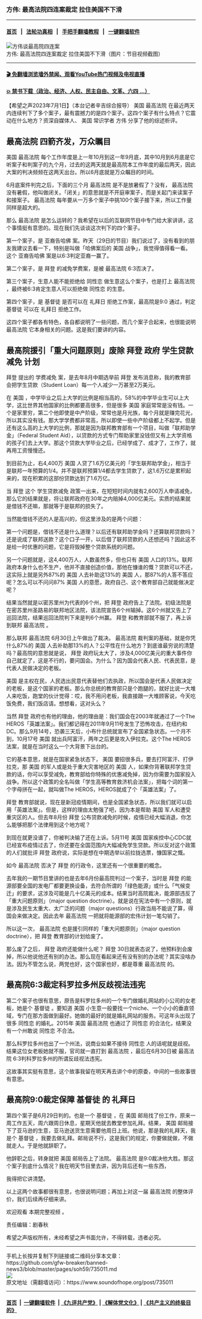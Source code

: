 ### 方伟: 最高法院四连案裁定  拉住美国不下滑
------------------------

#### [首页](https://github.com/gfw-breaker/banned-news3/blob/master/README.md) &nbsp;&nbsp;|&nbsp;&nbsp; [法轮功真相](https://github.com/begood0513/basic/blob/master/README.md)  &nbsp;&nbsp;|&nbsp;&nbsp; [手把手翻墙教程](https://github.com/gfw-breaker/guides/wiki)  &nbsp;&nbsp;|&nbsp;&nbsp; [一键翻墙软件](https://github.com/gfw-breaker/nogfw/blob/master/README.md)  



<div><img alt="方伟谈最高院四连案" src="https://img.soundofhope.org/2023-07/1688261902512.jpg"/>
<br/><figcaption class="caption">
 方伟: 最高法院四连案裁定  拉住美国不下滑（图片：节目视频截图）
</figcaption></div><hr/>

#### [ 🎬  免翻墙浏览墙外禁闻、观看YouTube热门视频及电视直播](https://github.com/gfw-breaker/HelloWorld)

#### [ 💥  禁书下载（政治、经济、人权、民主自由、文革、六四 ...）](https://github.com/gfw-breaker/books/blob/master/README.md)

<div><div class="Content__Wrapper sc-1bvya0-0 elmmKw article_body" data-checkusr="" itemprop="articleBody">
 <div id="post_place_1">
 </div>
 <p class="meta-top">
  <span class="meta">
   【希望之声2023年7月1日】（本台记者辛吉综合报导）
  </span>
  <ok href="/term/1045">
   美国
  </ok>
  <ok href="/term/7826">
   最高法院
  </ok>
  在最近两天内连续判下了多个案子，最有震撼力的是四个案子。这四个案子有什么特点？它震动在什么地方？资深自媒体人、
  <ok href="/term/1045">
   美国
  </ok>
  常识学者
  <ok href="/term/13885">
   方伟
  </ok>
  分享了他的综述析评。
 </p>
 <h2>
  <ok href="/term/7826">
   最高法院
  </ok>
  四箭齐发，万众瞩目
 </h2>
 <p>
  <ok href="/term/1045">
   美国
  </ok>
  <ok href="/term/7826">
   最高法院
  </ok>
  每个工作年度是上一年10月到这一年9月底，其中10月到6月底是它听案子和判案子的九个月，过去的这两天就是最高院本工作年度的最后两天，因此大案的判决频频在这两天出台。所以6月底就是万众瞩目的时间。
 </p>
 <p>
  6月底案件判完之后，下面的三个月
  <ok href="/term/7826">
   最高法院
  </ok>
  是不是放暑假了？没有，
  <ok href="/term/7826">
   最高法院
  </ok>
  没有暑假，他叫做闭关。「闭关」的意思就是不开庭审案子，而是关起门来读案子和接案子。
  <ok href="/term/7826">
   最高法院
  </ok>
  每年要从一万多个案子中挑100个案子接下来，所以工作量同样是超大的。
 </p>
 <p>
  那么
  <ok href="/term/7826">
   最高法院
  </ok>
  是怎么运转的？我希望在以后的互联网节目中专门给大家讲讲，这个事情挺有意思的。现在我们先谈谈这次判下的四个案子。
 </p>
 <p>
  第一个案子，是
  <ok href="/term/885236">
   亚裔告哈佛
  </ok>
  案。昨天（29日的节目）我们说过了，没有看到的朋友我建议去看一下，特别是叫做「哈佛案后的
  <ok href="/term/1045">
   美国
  </ok>
  战争」，我觉得值得看一看。这个
  <ok href="/term/885236">
   亚裔告哈佛
  </ok>
  案是以6:3判定亚裔一赢了。
 </p>
 <p>
  第二个案子，是
  <ok href="/term/3365">
   拜登
  </ok>
  的减免学费案，是被
  <ok href="/term/7826">
   最高法院
  </ok>
  6:3否决了。
 </p>
 <p>
  第三个案子，生意人能不能拒绝给
  <ok href="/term/960">
   同性恋
  </ok>
  做生意这么个案子，也是打上
  <ok href="/term/7826">
   最高法院
  </ok>
  ，最终被6:3肯定生意人可以拒绝做
  <ok href="/term/960">
   同性恋
  </ok>
  的生意。
 </p>
 <p>
  第四个案子，是
  <ok href="/term/6155">
   基督徒
  </ok>
  是否可以在
  <ok href="/term/731560">
   礼拜日
  </ok>
  拒绝工作案，最高院是9:0 通过，判定
  <ok href="/term/6155">
   基督徒
  </ok>
  可以在
  <ok href="/term/731560">
   礼拜日
  </ok>
  拒绝工作。
 </p>
 <p>
  这四个案子都各有特色，各自都说明了一些问题，而几个案子合起来，也很能说明
  <ok href="/term/7826">
   最高法院
  </ok>
  它本身相关的问题。这是我们要讲的内容。
 </p>
 <h2>
  最高院援引「重大问题原则」废除
  <ok href="/term/3365">
   拜登
  </ok>
  政府
  <ok href="/term/797904">
   学生贷款减免
  </ok>
  计划
 </h2>
 <p>
  <ok href="/term/3365">
   拜登
  </ok>
  提出的
  <ok href="/term/886697">
   学费减免
  </ok>
  案，是去年8月中期选举前
  <ok href="/term/3365">
   拜登
  </ok>
  发布消息称，我的教育部会把学生贷款（Student Loan）每一个人减少一万甚至2万美元。
 </p>
 <p>
  在
  <ok href="/term/1045">
   美国
  </ok>
  ，中学毕业之后上大学的比例是相当高的，58%的中学毕业生可以上大学，这比世界其他国家的比例都要高很多，但是很多
  <ok href="/term/1045">
   美国
  </ok>
  家庭常常是没有钱。一个是家里穷，第二个他即使是中产阶级，常常也是月光族，每个月就是赚完花光，所以其实没有钱。那大学学费都非常高，所以即使一些中产阶级都上不起学。但是还有这么高的上大学的比例，那就是因为联邦教育部有一个项目，叫做「联邦助学金」（Federal Student Aid），以贷款的方式专门帮助家里没钱但又有上大学资格的孩子们去上大学。那这个贷款大学毕业之后，已经学成了、成才了，工作了，就再用工资慢慢还。
 </p>
 <p>
  到目前为止，右4,400万
  <ok href="/term/1045">
   美国
  </ok>
  人贷了1.6万亿美元的「学生联邦助学金」，相当于是联邦一年预算的1/4。并不是联邦预算1/4都去学生贷款了，这1.6万亿是累积起来的，现在积累的这部份贷款达到了1.6万亿。
 </p>
 <p>
  当
  <ok href="/term/3365">
   拜登
  </ok>
  这个
  <ok href="/term/797904">
   学生贷款减免
  </ok>
  政策一出来，在短短时间内就有2,600万人申请减免，那么它的结果就是，将让联邦政府在30年之内赔掉4,000亿美元。实质的结果就是借钱不还嘛，那就等于是联邦的损失了。
 </p>
 <p>
  当然能借钱不还的人是高兴的，但这里涉及的是两个问题：
 </p>
 <p>
  第一个问题是，借钱不还是什么道理？以后还有联邦助学金吗？还算联邦贷款吗？还是说成了联邦送款？这个口子一开，以后借了联邦贷款的人还想还吗？因此这不是给一时优惠的问题，它是将毁掉整个贷款系统的问题。
 </p>
 <p>
  另一个问题就是，这4,400万人，人数虽然多，但也只有
  <ok href="/term/1045">
   美国
  </ok>
  人口的13%。联邦政府本身什么也不生产，他并不直接创造价值，那他在慷谁的慨？贷款可以不还，这实际上就是另外87%的
  <ok href="/term/1045">
   美国
  </ok>
  人去补助这13%的
  <ok href="/term/1045">
   美国
  </ok>
  人，那87%的人答不答应呢？怎么可以不问问87%
  <ok href="/term/1045">
   美国
  </ok>
  人的意愿，政府自己、这个教育部自己就能做决定呢？
 </p>
 <p>
  结果当然就是以密苏里州为代表的6个州，把
  <ok href="/term/3365">
   拜登
  </ok>
  政府告上了法院。初级法院是在密苏里州圣路易的联邦地区法院，该法院宣告6个州输掉。这6个州就又告上了巡回法院，结果巡回法院判下来是判6个州赢。
  <ok href="/term/3365">
   拜登
  </ok>
  和教育部就不服了，再上诉到联邦
  <ok href="/term/7826">
   最高法院
  </ok>
  。
 </p>
 <p>
  那么联邦
  <ok href="/term/7826">
   最高法院
  </ok>
  6月30日上午做出了裁决。
  <ok href="/term/7826">
   最高法院
  </ok>
  裁判案的基础，就是你凭什么87%的
  <ok href="/term/1045">
   美国
  </ok>
  人去补助那13%的人？公平性在什么地方？到底谁最穷说的清楚吗？最高院的意思就是说，
  <ok href="/term/3365">
   拜登
  </ok>
  政府玩太大了，涉及4,000亿美元的重大事件你自己就定了，这是不行的，要问国会。为什么？因为国会代表人民、代表民意，是代表人民做决定的老板。
 </p>
 <p>
  <ok href="/term/1045">
   美国
  </ok>
  是主权在民，人民选出民意代表替他们去执政，所以国会是代表人民做决定的老板，是这个国家的老板。那么你总统的教育部只是个跑腿的，就好比说一大堆人来吃饭，跑堂的伙计觉得：哎，我不用问老板，我直接跟一大堆顾客说，今天吃饭免费，我们饭店请。想想看，这对头么？
 </p>
 <p>
  当然
  <ok href="/term/3365">
   拜登
  </ok>
  政府也有他的理由，他的理由是：我们国会在2003年就通过了一个The HEROS「英雄法案」。我们都记得在2011年9月11号发生了恐怖攻击，在纽约和DC。那么9月14号，恐袭三天后，小布什总统就宣布了全国紧急状态。一个月不到，10月17号
  <ok href="/term/1045">
   美国
  </ok>
  就出兵阿富汗，两年之后更是攻入伊拉克。这个The HEROS法案，就是在当时这么一个大背景下出台的。
 </p>
 <p>
  它的基本意思，就是在国家紧急状态下，
  <ok href="/term/1045">
   美国
  </ok>
  要招很多兵，要去打阿富汗、打伊拉克，那
  <ok href="/term/1045">
   美国
  </ok>
  的军人或是处于重大灾害地区的
  <ok href="/term/1045">
   美国
  </ok>
  人，如果你背著联邦学生贷款的话，你可以享受减免，教育部给你特殊的优惠减免掉，因为你需要为国家投入战争。所以这个政策的全名叫做「学生高等教育救济机会法案」，把每个词的第一个字母拼在一起，就叫做The HEROS，HEROS就成了个「英雄法案」了。
 </p>
 <p>
  <ok href="/term/3365">
   拜登
  </ok>
  教育部就说，现在是新冠疫情期间，也是全国紧急状态，所以我们就可以启用「英雄法案」。但是，这样的理由太勉强了吧，因为本是帮助
  <ok href="/term/1045">
   美国
  </ok>
  军人和遭受重灾区的人。但去年8月份
  <ok href="/term/3365">
   拜登
  </ok>
  公布贷款减免的时候，疫情已经大幅消退，你怎么能够把那个法律用到这个地方呢？
 </p>
 <p>
  到现在就更没谱了，你被判决输了还在上诉。5月11号
  <ok href="/term/1045">
   美国
  </ok>
  国家疾控中心CDC就已经宣布疫情过去了，你还要在全国范围内大幅减免学生贷款。所以反对这个政策的人们就批评
  <ok href="/term/3365">
   拜登
  </ok>
  政府说，实际是想在中期选举以前拉拢选票，慷国家之慨。
 </p>
 <p>
  如今
  <ok href="/term/7826">
   最高法院
  </ok>
  否决了
  <ok href="/term/3365">
   拜登
  </ok>
  的行政令，这里还有一个很重要的概念。
 </p>
 <p>
  去年我的一期节目里讲的也是去年6月份最高院判过一个案子，当时是
  <ok href="/term/3365">
   拜登
  </ok>
  的能源部要全国的发电厂都要更换设备，去符合所谓的「绿色能源」或什么「气候变迁」的要求，这涉及可能是几十亿美元的成本。结果当时高院裁决，能源部违反了「重大问题原则」（major question doctrine）。就是说在宪法中有一个原则，就是涉及民生太重大、太广泛的问题（major questions）行政当局不能说了算，得国会来做决定。因此去年
  <ok href="/term/7826">
   最高法院
  </ok>
  一把就将能源部的宏伟计划一笔勾销了。
 </p>
 <p>
  所以这一次，
  <ok href="/term/7826">
   最高法院
  </ok>
  也是援引同样的「重大问题原则」（major question doctrine），把
  <ok href="/term/3365">
   拜登
  </ok>
  教育部的计划给废了。
 </p>
 <p>
  那么废了之后，
  <ok href="/term/3365">
   拜登
  </ok>
  政府还能做什么呢？
  <ok href="/term/3365">
   拜登
  </ok>
  30日就表态说了，他预料到会废掉，所以他说他还有别的办法。那么现在看起来还有没有别的办法呢？其实没啥办法。因为不管怎么说，两党也好，这个国家也好，都是尊重
  <ok href="/term/7826">
   最高法院
  </ok>
  的。
 </p>
 <h2>
  最高院6:3裁定科罗拉多州反歧视法违宪
 </h2>
 <p>
  第二个案子也很有意思，原告是科罗拉多州的一个专门做婚礼网站的小公司的女老板，她是个
  <ok href="/term/6155">
   基督徒
  </ok>
  。要知道
  <ok href="/term/1045">
   美国
  </ok>
  小生意一般要找一个niche、一个小小的垂直领域，专门在那方面做到最好。她做的最好的就是婚礼网站的服务。可这年头出现了很多
  <ok href="/term/960">
   同性恋
  </ok>
  的婚礼。2015年
  <ok href="/term/1045">
   美国
  </ok>
  <ok href="/term/7826">
   最高法院
  </ok>
  也通过了
  <ok href="/term/960">
   同性恋
  </ok>
  的合法化，结果没有一个州敢说
  <ok href="/term/960">
   同性恋
  </ok>
  不合法。
 </p>
 <p>
  那么科罗拉多州也出了一个州法，说商业如果不接待
  <ok href="/term/960">
   同性恋
  </ok>
  人的话呢就是歧视。结果这位女老板她就不服，官司就一直打到
  <ok href="/term/7826">
   最高法院
  </ok>
  ，最后在6月30日被
  <ok href="/term/7826">
   最高法院
  </ok>
  6:3判科罗拉多州的所谓反歧视法违宪。
 </p>
 <p>
  这故事其实挺有意思，这个故事我留在明天再去讲个中的原委，中间的一些故事很有意思。
 </p>
 <h2>
  最高院9:0裁定保障
  <ok href="/term/6155">
   基督徒
  </ok>
  的
  <ok href="/term/731560">
   礼拜日
  </ok>
 </h2>
 <p>
  第四个案子是6月29日判的。也是一个
  <ok href="/term/6155">
   基督徒
  </ok>
  ，在
  <ok href="/term/1045">
   美国
  </ok>
  邮局找了份工作，原来一周工作五天，周六跟周日休息，星期天他就去教堂参加礼拜。结果，
  <ok href="/term/1045">
   美国
  </ok>
  邮局接下了亚马逊的生意，亚马逊送货生意需要他周日上班。他说，那是我的礼拜天，我是个
  <ok href="/term/6155">
   基督徒
  </ok>
  ，我要去做礼拜。邮局说不行，这是我们的规定，你要做就做，不做就走人。于是他就辞职了。
 </p>
 <p>
  他辞职之后，转身就把
  <ok href="/term/1045">
   美国
  </ok>
  邮局告上了法院。
  <ok href="/term/7826">
   最高法院
  </ok>
  是9:0裁决他大胜。那这个案子到底什么情况？我在明天节目里去讲，因为背后还有一些东西，
 </p>
 <p>
  我得把它讲清楚。
 </p>
 <p>
  以上这两个故事都很有意思，也很说明问题；再加上对这一届
  <ok href="/term/7826">
   最高法院
  </ok>
  的整体评价，我们后续再仔细来讲。
 </p>
 <p>
  欢迎观看
  <ok href="https://www.ganjingworld.com/zh-TW/video/1fvc7rbn2q246ys9A8G6zxMRK1rl1c">
   本期完整视频
  </ok>
  。
 </p>
 <p class="meta-btm">
  责任编辑：剧春秋
 </p>
 <p class="meta-btm">
  希望之声版权所有，未经希望之声书面允许，不得转载，违者必究。
 </p>
</div>
</div>
<hr/>
手机上长按并复制下列链接或二维码分享本文章：<br/>
https://github.com/gfw-breaker/banned-news3/blob/master/pages/soh59/735011.md <br/>
<a href='https://github.com/gfw-breaker/banned-news3/blob/master/pages/soh59/735011.md'><img src='https://github.com/gfw-breaker/banned-news3/blob/master/pages/soh59/735011.md.png'/></a> <br/>
原文地址（需翻墙访问）：https://www.soundofhope.org/post/735011


------------------------
#### [首页](https://github.com/gfw-breaker/banned-news3/blob/master/README.md) &nbsp;|&nbsp; [一键翻墙软件](https://github.com/gfw-breaker/nogfw/blob/master/README.md) &nbsp;| [《九评共产党》](https://github.com/gfw-breaker/9ping.md/blob/master/README.md#九评之一评共产党是什么) | [《解体党文化》](https://github.com/gfw-breaker/jtdwh.md/blob/master/README.md) | [《共产主义的终极目的》](https://github.com/gfw-breaker/gczydzjmd.md/blob/master/README.md)


<img src='http://gfw-breaker.win/banned-news3/pages/soh59/735011.md' width='0px' height='0px'/>